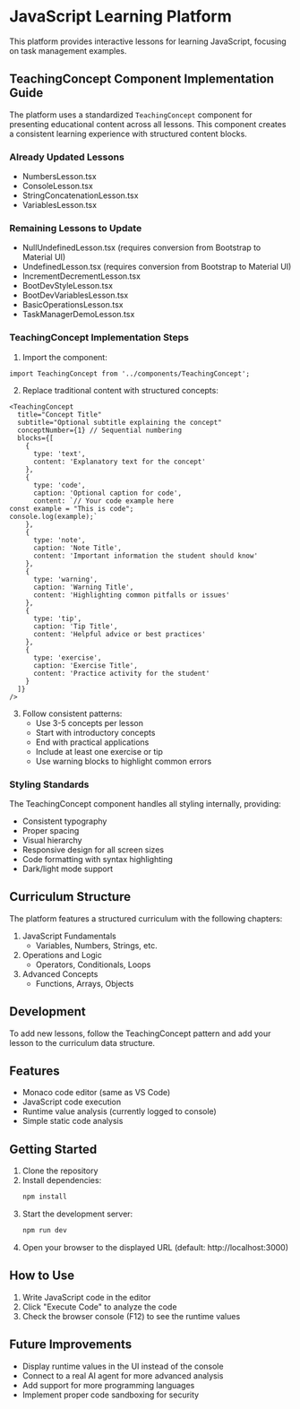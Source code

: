 # JavaScript Learning Platform

This platform provides interactive lessons for learning JavaScript, focusing on task management examples.

## TeachingConcept Component Implementation Guide

The platform uses a standardized `TeachingConcept` component for presenting educational content across all lessons. This component creates a consistent learning experience with structured content blocks.

### Already Updated Lessons
- NumbersLesson.tsx
- ConsoleLesson.tsx
- StringConcatenationLesson.tsx
- VariablesLesson.tsx

### Remaining Lessons to Update
- NullUndefinedLesson.tsx (requires conversion from Bootstrap to Material UI)
- UndefinedLesson.tsx (requires conversion from Bootstrap to Material UI)
- IncrementDecrementLesson.tsx
- BootDevStyleLesson.tsx
- BootDevVariablesLesson.tsx 
- BasicOperationsLesson.tsx
- TaskManagerDemoLesson.tsx

### TeachingConcept Implementation Steps

1. Import the component:
```tsx
import TeachingConcept from '../components/TeachingConcept';
```

2. Replace traditional content with structured concepts:
```tsx
<TeachingConcept
  title="Concept Title"
  subtitle="Optional subtitle explaining the concept"
  conceptNumber={1} // Sequential numbering
  blocks={[
    {
      type: 'text',
      content: 'Explanatory text for the concept'
    },
    {
      type: 'code',
      caption: 'Optional caption for code',
      content: `// Your code example here
const example = "This is code";
console.log(example);`
    },
    {
      type: 'note',
      caption: 'Note Title',
      content: 'Important information the student should know'
    },
    {
      type: 'warning',
      caption: 'Warning Title',
      content: 'Highlighting common pitfalls or issues'
    },
    {
      type: 'tip',
      caption: 'Tip Title',
      content: 'Helpful advice or best practices'
    },
    {
      type: 'exercise',
      caption: 'Exercise Title',
      content: 'Practice activity for the student'
    }
  ]}
/>
```

3. Follow consistent patterns:
   - Use 3-5 concepts per lesson
   - Start with introductory concepts
   - End with practical applications
   - Include at least one exercise or tip
   - Use warning blocks to highlight common errors

### Styling Standards

The TeachingConcept component handles all styling internally, providing:
- Consistent typography
- Proper spacing
- Visual hierarchy
- Responsive design for all screen sizes
- Code formatting with syntax highlighting
- Dark/light mode support

## Curriculum Structure

The platform features a structured curriculum with the following chapters:
1. JavaScript Fundamentals
   - Variables, Numbers, Strings, etc.
2. Operations and Logic
   - Operators, Conditionals, Loops
3. Advanced Concepts
   - Functions, Arrays, Objects

## Development

To add new lessons, follow the TeachingConcept pattern and add your lesson to the curriculum data structure.

## Features

- Monaco code editor (same as VS Code)
- JavaScript code execution
- Runtime value analysis (currently logged to console)
- Simple static code analysis

## Getting Started

1. Clone the repository
2. Install dependencies:
   ```bash
   npm install
   ```
3. Start the development server:
   ```bash
   npm run dev
   ```
4. Open your browser to the displayed URL (default: http://localhost:3000)

## How to Use

1. Write JavaScript code in the editor
2. Click "Execute Code" to analyze the code
3. Check the browser console (F12) to see the runtime values

## Future Improvements

- Display runtime values in the UI instead of the console
- Connect to a real AI agent for more advanced analysis
- Add support for more programming languages
- Implement proper code sandboxing for security 